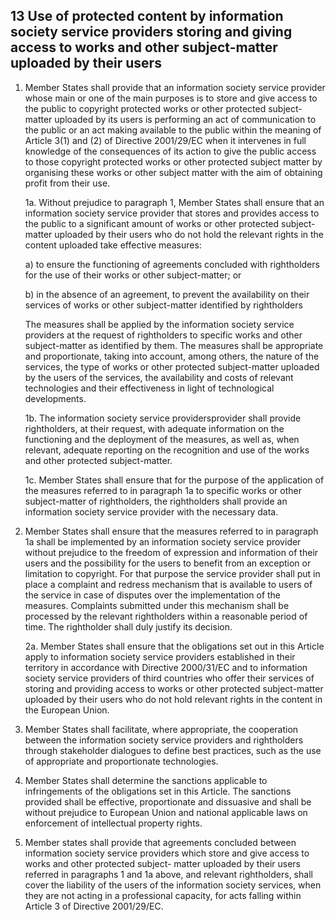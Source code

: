 ## 13 Use of protected content by information society service providers storing and giving access to works and other subject-matter uploaded by their users

1. Member States shall provide that an information society service provider whose main or one of the main purposes is to store and give access to the public to copyright protected works or other protected subject- matter uploaded by its users is performing an act of communication to the public or an act making available to the public within the meaning of Article 3(1) and (2) of Directive 2001/29/EC when it intervenes in full knowledge of the consequences of its action to give the public access to those copyright protected works or other protected subject matter by organising these works or other subject matter with the aim of obtaining profit from their use.

    1a. Without prejudice to paragraph 1, Member States shall ensure that an information society service provider that stores and provides access to the public to a significant amount of works or other protected subject-matter uploaded by their users who do not hold the relevant rights in the content uploaded take effective measures:

    a) to ensure the functioning of agreements concluded with rightholders for the use of their works or other subject-matter; or

    b) in the absence of an agreement, to prevent the availability on their services of works or other subject-matter identified by rightholders

    The measures shall be applied by the information society service providers at the request of rightholders to specific works and other subject-matter as identified by them. The measures shall be appropriate and proportionate, taking into account, among others, the nature of the services, the type of works or other protected subject-matter uploaded by the users of the services, the availability and costs of relevant technologies and their effectiveness in light of technological developments.

    1b. The information society service providersprovider shall provide rightholders, at their request, with adequate information on the functioning and the deployment of the measures, as well as, when relevant, adequate reporting on the recognition and use of the works and other protected subject-matter.

    1c. Member States shall ensure that for the purpose of the application of the measures referred to in paragraph 1a to specific works or other subject-matter of rightholders, the rightholders shall provide an information society service provider with the necessary data.

2. Member States shall ensure that the measures referred to in paragraph 1a shall be implemented by an information society service provider without prejudice to the freedom of expression and information of their users and the possibility for the users to benefit from an exception or limitation to copyright. For that purpose the service provider shall put in place a complaint and redress mechanism that is available to users of the service in case of disputes over the implementation of the measures. Complaints submitted under this mechanism shall be processed by the relevant rightholders within a reasonable period of time. The rightholder shall duly justify its decision.

    2a. Member States shall ensure that the obligations set out in this Article apply to information society service providers established in their territory in accordance with Directive 2000/31/EC and to information society service providers of third countries who offer their services of storing and providing access to works or other protected subject-matter uploaded by their users who do not hold relevant rights in the content in the European Union.

3. Member States shall facilitate, where appropriate, the cooperation between the information society service providers and rightholders through stakeholder dialogues to define best practices, such as the use of appropriate and proportionate technologies.

4. Member States shall determine the sanctions applicable to infringements of the obligations set in this Article. The sanctions provided shall be effective, proportionate and dissuasive and shall be without prejudice to European Union and national applicable laws on enforcement of intellectual property rights.

5. Member states shall provide that agreements concluded between information society service providers which store and give access to works and other protected subject- matter uploaded by their users referred in paragraphs 1 and 1a above, and relevant rightholders, shall cover the liability of the users of the information society services, when they are not acting in a professional capacity, for acts falling within Article 3 of Directive 2001/29/EC.
